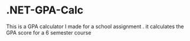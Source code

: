 # .NET-GPA-Calc
This is a GPA calculator I made for a school assignment . it calculates the GPA score for a 6 semester course 
